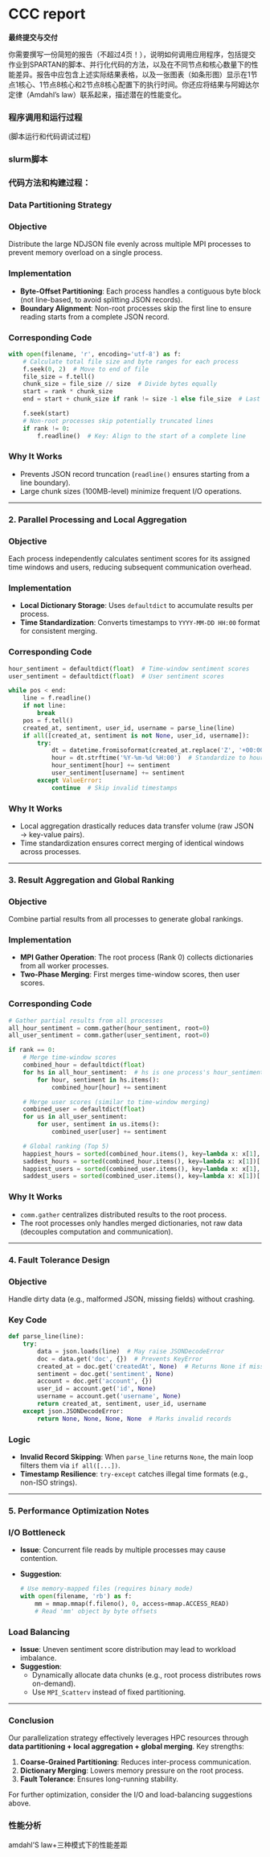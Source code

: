 # CCC report

**最终提交与交付**

你需要撰写一份简短的报告（不超过4页！），说明如何调用应用程序，包括提交作业到SPARTAN的脚本、并行化代码的方法，以及在不同节点和核心数量下的性能差异。报告中应包含上述实际结果表格，以及一张图表（如条形图）显示在1节点1核心、1节点8核心和2节点8核心配置下的执行时间。你还应将结果与阿姆达尔定律（Amdahl’s law）联系起来，描述潜在的性能变化。

### 程序调用和运行过程
(脚本运行和代码调试过程)
### slurm脚本

### 代码方法和构建过程：

### **Data Partitioning Strategy**

### **Objective**

Distribute the large NDJSON file evenly across multiple MPI processes to prevent memory overload on a single process.

### **Implementation**

- **Byte-Offset Partitioning**: Each process handles a contiguous byte block (not line-based, to avoid splitting JSON records).
- **Boundary Alignment**: Non-root processes skip the first line to ensure reading starts from a complete JSON record.

### **Corresponding Code**

```python
with open(filename, 'r', encoding='utf-8') as f:
    # Calculate total file size and byte ranges for each process
    f.seek(0, 2)  # Move to end of file
    file_size = f.tell()
    chunk_size = file_size // size  # Divide bytes equally
    start = rank * chunk_size
    end = start + chunk_size if rank != size -1 else file_size  # Last process handles remaining bytes

    f.seek(start)
    # Non-root processes skip potentially truncated lines
    if rank != 0:
        f.readline()  # Key: Align to the start of a complete line

```

### **Why It Works**

- Prevents JSON record truncation (`readline()` ensures starting from a line boundary).
- Large chunk sizes (100MB-level) minimize frequent I/O operations.

---

### **2. Parallel Processing and Local Aggregation**

### **Objective**

Each process independently calculates sentiment scores for its assigned time windows and users, reducing subsequent communication overhead.

### **Implementation**

- **Local Dictionary Storage**: Uses `defaultdict` to accumulate results per process.
- **Time Standardization**: Converts timestamps to `YYYY-MM-DD HH:00` format for consistent merging.

### **Corresponding Code**

```python
hour_sentiment = defaultdict(float)  # Time-window sentiment scores
user_sentiment = defaultdict(float)  # User sentiment scores

while pos < end:
    line = f.readline()
    if not line:
        break
    pos = f.tell()
    created_at, sentiment, user_id, username = parse_line(line)
    if all([created_at, sentiment is not None, user_id, username]):
        try:
            dt = datetime.fromisoformat(created_at.replace('Z', '+00:00'))
            hour = dt.strftime('%Y-%m-%d %H:00')  # Standardize to hourly granularity
            hour_sentiment[hour] += sentiment
            user_sentiment[username] += sentiment
        except ValueError:
            continue  # Skip invalid timestamps

```

### **Why It Works**

- Local aggregation drastically reduces data transfer volume (raw JSON → key-value pairs).
- Time standardization ensures correct merging of identical windows across processes.

---

### **3. Result Aggregation and Global Ranking**

### **Objective**

Combine partial results from all processes to generate global rankings.

### **Implementation**

- **MPI Gather Operation**: The root process (Rank 0) collects dictionaries from all worker processes.
- **Two-Phase Merging**: First merges time-window scores, then user scores.

### **Corresponding Code**

```python
# Gather partial results from all processes
all_hour_sentiment = comm.gather(hour_sentiment, root=0)
all_user_sentiment = comm.gather(user_sentiment, root=0)

if rank == 0:
    # Merge time-window scores
    combined_hour = defaultdict(float)
    for hs in all_hour_sentiment:  # hs is one process's hour_sentiment
        for hour, sentiment in hs.items():
            combined_hour[hour] += sentiment

    # Merge user scores (similar to time-window merging)
    combined_user = defaultdict(float)
    for us in all_user_sentiment:
        for user, sentiment in us.items():
            combined_user[user] += sentiment

    # Global ranking (Top 5)
    happiest_hours = sorted(combined_hour.items(), key=lambda x: x[1], reverse=True)[:5]
    saddest_hours = sorted(combined_hour.items(), key=lambda x: x[1])[:5]
    happiest_users = sorted(combined_user.items(), key=lambda x: x[1], reverse=True)[:5]
    saddest_users = sorted(combined_user.items(), key=lambda x: x[1])[:5]

```

### **Why It Works**

- `comm.gather` centralizes distributed results to the root process.
- The root processes only handles merged dictionaries, not raw data (decouples computation and communication).

---

### **4. Fault Tolerance Design**

### **Objective**

Handle dirty data (e.g., malformed JSON, missing fields) without crashing.

### **Key Code**

```python
def parse_line(line):
    try:
        data = json.loads(line)  # May raise JSONDecodeError
        doc = data.get('doc', {})  # Prevents KeyError
        created_at = doc.get('createdAt', None)  # Returns None if missing
        sentiment = doc.get('sentiment', None)
        account = doc.get('account', {})
        user_id = account.get('id', None)
        username = account.get('username', None)
        return created_at, sentiment, user_id, username
    except json.JSONDecodeError:
        return None, None, None, None  # Marks invalid records

```

### **Logic**

- **Invalid Record Skipping**: When `parse_line` returns `None`, the main loop filters them via `if all([...])`.
- **Timestamp Resilience**: `try-except` catches illegal time formats (e.g., non-ISO strings).

---

### **5. Performance Optimization Notes**

### **I/O Bottleneck**

- **Issue**: Concurrent file reads by multiple processes may cause contention.
- **Suggestion**:
    
    ```python
    # Use memory-mapped files (requires binary mode)
    with open(filename, 'rb') as f:
        mm = mmap.mmap(f.fileno(), 0, access=mmap.ACCESS_READ)
        # Read 'mm' object by byte offsets
    
    ```
    

### **Load Balancing**

- **Issue**: Uneven sentiment score distribution may lead to workload imbalance.
- **Suggestion**:
    - Dynamically allocate data chunks (e.g., root process distributes rows on-demand).
    - Use `MPI_Scatterv` instead of fixed partitioning.

---

### **Conclusion**

Our parallelization strategy effectively leverages HPC resources through **data partitioning + local aggregation + global merging**. Key strengths:

1. **Coarse-Grained Partitioning**: Reduces inter-process communication.
2. **Dictionary Merging**: Lowers memory pressure on the root process.
3. **Fault Tolerance**: Ensures long-running stability.

For further optimization, consider the I/O and load-balancing suggestions above.

### 性能分析

amdahl’S law+三种模式下的性能差距
